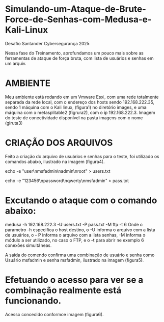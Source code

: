 # Simulando-um-Ataque-de-Brute-Force-de-Senhas-com-Medusa-e-Kali-Linux
Desafio Santander Cybersegurança 2025

Nessa fase do Treinamento, aprofundamos um pouco mais sobre as ferramentas de ataque de força bruta, com lista de usuários e senhas em um arquiv.

# AMBIENTE
Meu ambiente está rodando em um Vmware Esxi, com uma rede totalmente separada da rede local, com o endereço dos hosts sendo 192.168.222.35, sendo 1 máquina com o Kali linux, (figura1) no diretório images, e uma máquina com o metasplitable2 (figrura2), com o ip 192.168.222.3. Imagem do teste de conectividade disponível na pasta imagens com o nome (giruta3)

# CRIAÇÃO DOS ARQUIVOS 
Feito a criação do arquivo de usuários e senhas para o teste, foi utilizado os comandos abaixo, ilustrado na imagem (figura4).

echo -e "user\nmsfadmin\nadmin\nroot" > users.txt

echo -e "123456\npassword\nqwerty\nmsfadmin" > pass.txt

# Excutando o ataque com o comando abaixo:

medusa -h 192.168.222.3 -U users.txt -P pass.txt -M ftp -t 6
Onde o parametro -h especifica o host destino, o -U informa o arquivo com a lista de usuários, o - P informa o arquivo com a lista senhas, -M informa o módulo a ser utilizado, no caso o FTP, e o -t para abrir ne exemplo 6 conexões simultâneas.

A saída do comendo confirma uma combinação de usuário e senha como Usuário msfadmin e senha msfadmin, ilustrado na imagem (figura5).

# Efetuando o acesso para ver se a combinação realmente está funcionando.

Acesso concedido conformoe imagem (figura6).



